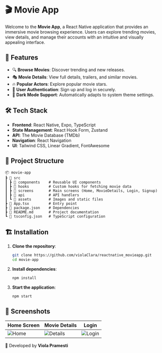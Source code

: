 # 🎬 Movie App

Welcome to the **Movie App**, a React Native application that provides an immersive movie browsing experience. Users can explore trending movies, view details, and manage their accounts with an intuitive and visually appealing interface.

## 🚀 Features

- 🔍 **Browse Movies**: Discover trending and new releases.
- 🎭 **Movie Details**: View full details, trailers, and similar movies.
- 🔥 **Popular Actors**: Explore popular movie stars.
- 📝 **User Authentication**: Sign up and log in securely.
- 🌙 **Dark Mode Support**: Automatically adapts to system theme settings.

## 🛠️ Tech Stack

- **Frontend**: React Native, Expo, TypeScript
- **State Management**: React Hook Form, Zustand
- **API**: The Movie Database (TMDb)
- **Navigation**: React Navigation
- **UI**: Tailwind CSS, Linear Gradient, FontAwesome

## 📂 Project Structure

```
📦 movie-app
┣ 📂 src
┃ ┣ 📂 components    # Reusable UI components
┃ ┣ 📂 hooks         # Custom hooks for fetching movie data
┃ ┣ 📂 screens       # Main screens (Home, MovieDetails, Login, Signup)
┃ ┣ 📂 api           # API handlers
┃ ┗ 📂 assets        # Images and static files
┣ 📜 App.tsx         # Entry point
┣ 📜 package.json    # Dependencies
┣ 📜 README.md       # Project documentation
┗ 📜 tsconfig.json   # TypeScript configuration
```

## 🏗️ Installation

1. **Clone the repository**:
   ```sh
   git clone https://github.com/violaClara/reactnative_movieapp.git
   cd movie-app
   ```
2. **Install dependencies**:
   ```sh
   npm install
   ```
3. **Start the application**:
   ```sh
   npm start
   ```

## 📸 Screenshots

| Home Screen | Movie Details | Login |
|------------|--------------|--------|
| ![Home](https://via.placeholder.com/200) | ![Details](https://via.placeholder.com/200) | ![Login](https://via.placeholder.com/200) |



📌 Developed by **Viola Pramesti**

